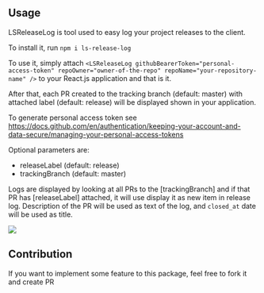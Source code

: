## Usage

LSReleaseLog is tool used to easy log your project releases to the client.

To install it, run `npm i ls-release-log`

To use it, simply attach `<LSReleaseLog githubBearerToken="personal-access-token" repoOwner="owner-of-the-repo" repoName="your-repository-name" />` to your React.js application and that is it.

After that, each PR created to the tracking branch (default: master) with attached label (default: release) will be displayed shown in your application.

To generate personal access token see https://docs.github.com/en/authentication/keeping-your-account-and-data-secure/managing-your-personal-access-tokens

Optional parameters are:
 - releaseLabel (default: release)
 - trackingBranch (default: master)

Logs are displayed by looking at all PRs to the [trackingBranch] and if that PR has [releaseLabel] attached, it will use display it as new item in release log.
Description of the PR will be used as text of the log, and `closed_at` date will be used as title.

![](https://i.postimg.cc/28JvkFTC/Screenshot-2.png)

## Contribution
If you want to implement some feature to this package, feel free to fork it and create PR
